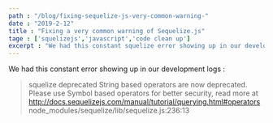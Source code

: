 ```yaml
---
path : "/blog/fixing-sequelize-js-very-common-warning-"
date : "2019-2-12"
title : "Fixing a very common warning of Sequelize.js"
tage : ['squelizejs','javascript','code clean up']
excerpt : "We had this constant squelize error showing up in our development logs stating String based operators are now deprecated. It was time to fix this."
---
```


We had this constant error showing up in our development logs :

> squelize deprecated String based operators are now deprecated. Please use Symbol based operators for better security, read more at http://docs.sequelizejs.com/manual/tutorial/querying.html#operators node_modules/sequelize/lib/sequelize.js:236:13